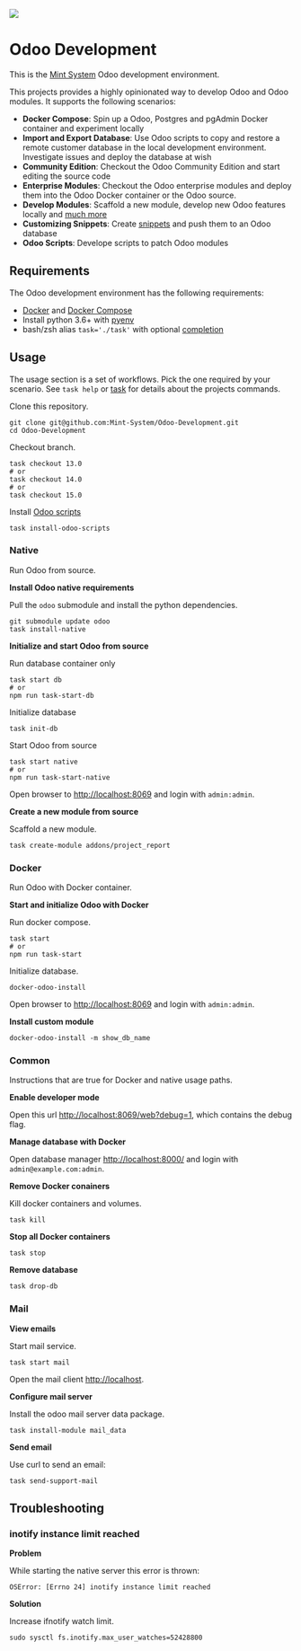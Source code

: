 ![](https://github.com/Mint-System/Odoo-Development/raw/14.0/logo.png)
<!-- ![](./logo.png) -->

Odoo Development
================

This is the [Mint System](https://www.mint-system.ch/) Odoo development environment.

This projects provides a highly opinionated way to develop Odoo and Odoo modules. It supports the following scenarios:

* **Docker Compose**: Spin up a Odoo, Postgres and pgAdmin Docker container and experiment locally
* **Import and Export Database**: Use Odoo scripts to copy and restore a remote customer database in the local development environment. Investigate issues and deploy the database at wish
* **Community Edition**: Checkout the Odoo Community Edition and start editing the source code
* **Enterprise Modules**: Checkout the Odoo enterprise modules and deploy them into the Odoo Docker container or the Odoo source.
* **Develop Modules**: Scaffold a new module, develop new Odoo features locally and [much more](./task.md)
* **Customizing Snippets**: Create [snippets](./snippets.md) and push them to an Odoo database
* **Odoo Scripts**: Develope scripts to patch Odoo modules 

## Requirements

The Odoo development environment has the following requirements:

* [Docker](https://docs.docker.com/engine/install/) and [Docker Compose](https://docs.docker.com/compose/)
* Install python 3.6+ with [pyenv](https://github.com/pyenv/pyenv)
* bash/zsh alias `task='./task'` with optional [completion](https://github.com/janikvonrotz/dotfiles/blob/master/oh-my-zsh-completions/_task)

## Usage

The usage section is a set of workflows. Pick the one required by your scenario. See `task help` or [task](./task.md) for details about the projects commands.

Clone this repository.

```console
git clone git@github.com:Mint-System/Odoo-Development.git
cd Odoo-Development
```

Checkout branch.

```console
task checkout 13.0
# or
task checkout 14.0
# or
task checkout 15.0
```

Install [Odoo scripts](https://ansible.build/roles/odoo-scripts/)

```console
task install-odoo-scripts
```

### Native

Run Odoo from source.

**Install Odoo native requirements**

Pull the `odoo` submodule and install the python dependencies.

```console
git submodule update odoo
task install-native
```

**Initialize and start Odoo from source**

Run database container only

```console
task start db
# or
npm run task-start-db
```

Initialize database

```console
task init-db
```

Start Odoo from source

```console
task start native
# or
npm run task-start-native
```

Open browser to [http://localhost:8069](http://localhost:8069) and login with `admin:admin`.

**Create a new module from source**

Scaffold a new module.

```console
task create-module addons/project_report
```

### Docker

Run Odoo with Docker container.

**Start and initialize Odoo with Docker**

Run docker compose.

```console
task start
# or
npm run task-start
```

Initialize database.

```console
docker-odoo-install
```

Open browser to [http://localhost:8069](http://localhost:8069) and login with `admin:admin`.

**Install custom module**

```console
docker-odoo-install -m show_db_name
```

### Common

Instructions that are true for Docker and native usage paths.

**Enable developer mode**

Open this url [http://localhost:8069/web?debug=1](http://localhost:8069/web?debug=1), which contains the debug flag.

**Manage database with Docker**

Open database manager [http://localhost:8000/](http://localhost:8000/) and login with `admin@example.com:admin`.

**Remove Docker conainers**

Kill docker containers and volumes.

```console
task kill
```

**Stop all Docker containers**

```console
task stop
```

**Remove database**

```console
task drop-db
```

### Mail

**View emails**

Start mail service.

```console
task start mail
```

Open the mail client [http://localhost](http://localhost).

**Configure mail server**

Install the odoo mail server data package.

```console
task install-module mail_data
```

**Send email**

Use curl to send an email:

```console
task send-support-mail
```

## Troubleshooting

### inotify instance limit reached 

**Problem**

While starting the native server this error is thrown:

```console
OSError: [Errno 24] inotify instance limit reached
```

**Solution**

Increase ifnotify watch limit.

```console
sudo sysctl fs.inotify.max_user_watches=52428800
```